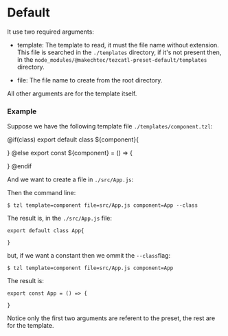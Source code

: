 # Default #

It use two required arguments:

- template: The template to read, it must the file name without extension. This file is searched in the `./templates` directory, if it's not present then, in the `node_modules/@makechtec/tezcatl-preset-default/templates` directory.

- file: The file name to create from the root directory.

All other arguments are for the template itself.


### Example ###

Suppose we have the following template file `./templates/component.tzl`:

@if(class)
export default class ${component}{

}
@else
export const ${component} = () => {

}
@endif


And we want to create a file  in `./src/App.js`:

Then the command line:

    $ tzl template=component file=src/App.js component=App --class

The result is, in the `./src/App.js` file:

    export default class App{

    }

but, if we want a constant then we ommit the `--class`flag:

    $ tzl template=component file=src/App.js component=App

The result is:

    export const App = () => {

    }

Notice only the first two arguments are referent to the preset, the rest are for the template.